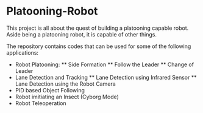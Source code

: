 # Platooning-Robot
This project is all about the quest of building a platooning capable robot. Aside being a platooning robot, it is capable of other things.

The repository contains codes that can be used for some of the following applications:
* Robot Platooning:
** Side Formation
** Follow the Leader
** Change of Leader
* Lane Detection and Tracking
** Lane Detection using Infrared Sensor
** Lane Detection using the Robot Camera
* PID based Object Following
* Robot imitiating an Insect (Cyborg Mode)
* Robot Teleoperation


